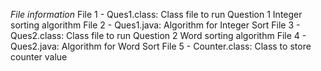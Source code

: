 *File information*
File 1 - Ques1.class: Class file to run Question 1 Integer sorting algorithm
File 2 - Ques1.java: Algorithm for Integer Sort
File 3 - Ques2.class: Class file to run Question 2 Word sorting algorithm
File 4 - Ques2.java: Algorithm for Word Sort
File 5 - Counter.class: Class to store counter value 
